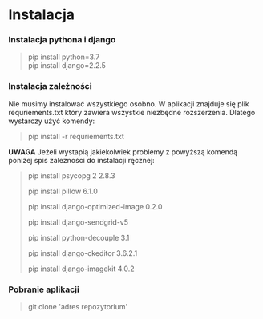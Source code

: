 # Instalacja 

### Instalacja pythona i django

> pip install python=3.7 <br/> pip install django=2.2.5

### Instalacja zależności

Nie musimy instalować wszystkiego osobno. W aplikacji znajduje się plik requriements.txt który zawiera wszystkie niezbędne rozszerzenia. Dlatego wystarczy użyć komendy:
> pip install -r requriements.txt

**UWAGA** Jeżeli wystapią jakiekolwiek problemy z powyższą komendą poniżej spis zalezności do instalacji ręcznej:
> pip install psycopg 2 2.8.3
>
> pip install pillow 6.1.0
>
> pip install django-optimized-image 0.2.0
>
> pip install django-sendgrid-v5
>
> pip install python-decouple 3.1
>
> pip install django-ckeditor 3.6.2.1
>
> pip install django-imagekit 4.0.2


### Pobranie aplikacji

> git clone 'adres repozytorium'
